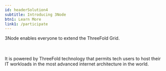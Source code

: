```yaml
---
id: headerSolution4
subtitle: Introducing 3Node
btn1: Learn More
link1: /participate
---
```


3Node enables everyone to extend the ThreeFold Grid.

<br />
<br />
It is powered by ThreeFold technology that permits tech users to host their IT workloads in the most advanced internet architecture in the world.
